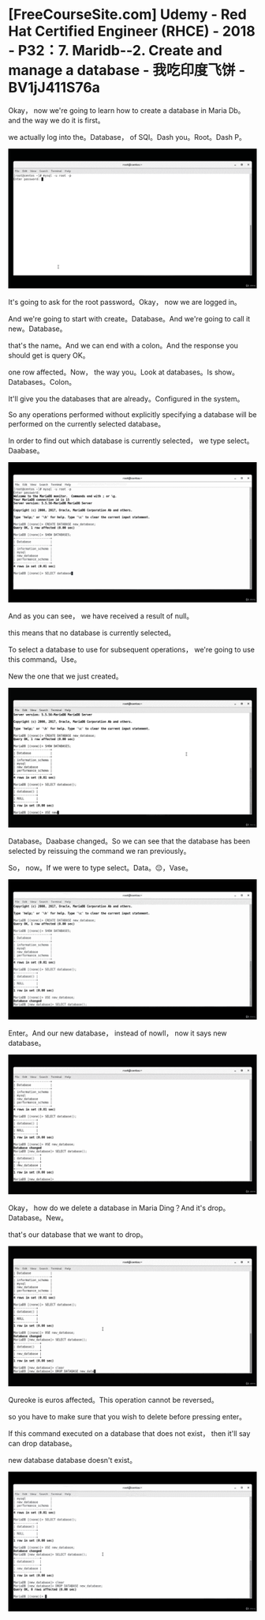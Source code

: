 # [FreeCourseSite.com] Udemy - Red Hat Certified Engineer (RHCE) - 2018 - P32：7. Maridb--2. Create and manage a database - 我吃印度飞饼 - BV1jJ411S76a

Okay， now we're going to learn how to create a database in Maria Db。 and the way we do it is first。

 we actually log into the。Database， of SQl。Dash you。Root。Dash P。



![](img/02d38cf93c7d4c6419c7b818a4f6891b_1.png)

It's going to ask for the root password。Okay， now we are logged in。

And we're going to start with create。Database。And we're going to call it new。Database。

 that's the name。And we can end with a colon。And the response you should get is query OK。

 one row affected。Now， the way you。Look at databases。Is show。Databases。Colon。

It'll give you the databases that are already。Configured in the system。

So any operations performed without explicitly specifying a database will be performed on the currently selected database。

In order to find out which database is currently selected， we type select。Daabase。



![](img/02d38cf93c7d4c6419c7b818a4f6891b_3.png)

And as you can see， we have received a result of null。

 this means that no database is currently selected。

To select a database to use for subsequent operations， we're going to use this command。Use。

New the one that we just created。

![](img/02d38cf93c7d4c6419c7b818a4f6891b_5.png)

Database。Daabase changed。So we can see that the database has been selected by reissuing the command we ran previously。

So， now。If we were to type select。Data。😔，Vase。

![](img/02d38cf93c7d4c6419c7b818a4f6891b_7.png)

Enter。And our new database， instead of nowll， now it says new database。



![](img/02d38cf93c7d4c6419c7b818a4f6891b_9.png)

Okay， how do we delete a database in Maria Ding？And it's drop。Database。New。

 that's our database that we want to drop。

![](img/02d38cf93c7d4c6419c7b818a4f6891b_11.png)

Qureoke is euros affected。This operation cannot be reversed。

 so you have to make sure that you wish to delete before pressing enter。

If this command executed on a database that does not exist， then it'll say can drop database。

 new database database doesn't exist。

![](img/02d38cf93c7d4c6419c7b818a4f6891b_13.png)